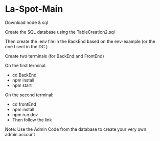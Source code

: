 # La-Spot-Main

Download node & sql

Create the SQL database using the TableCreation2.sql

Then create the .env file in the BackEnd based on the env-example (or the one I sent in the DC )

Create two terminals (for BackEnd and FrontEnd)

On the first terminal:

- cd BackEnd
- npm install
- npm start

On the second terminal:

- cd frontEnd
- npm install
- npm run dev
- Then follow the link

Note: Use the Admin Code from the database to create your very own admin account
